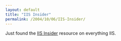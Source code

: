 ```yaml
---
layout: default
title: "IIS Insider"
permalink: /2004/10/06/IIS-Insider/
---
```


<P>Just found the <A class="" href="http://www.microsoft.com/technet/community/columns/insider/iisiarch.mspx" target=_blank>IIS Insider</A> resource on everything IIS.</P>